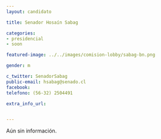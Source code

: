 ```yaml
---
layout: candidato

title: Senador Hosaín Sabag

categories: 
- presidencial
- soon

featured-image: ../../images/comision-lobby/sabag-bn.png

gender: m

c_twitter: SenadorSabag
public-email: hsabag@senado.cl
facebook: 
telefono: (56-32) 2504491

extra_info_url: 


---
```


Aún sin información.

